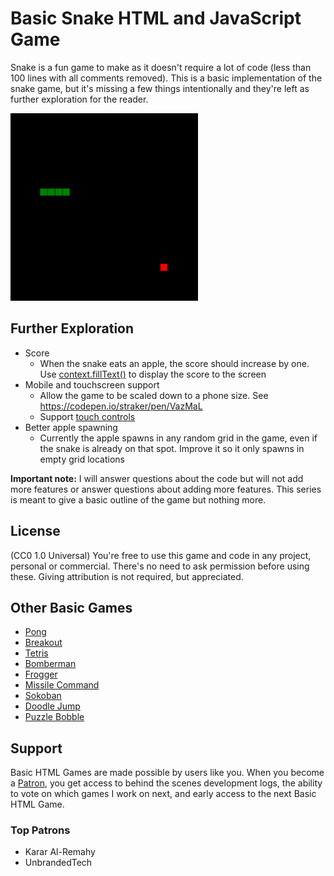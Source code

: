# Basic Snake HTML and JavaScript Game

Snake is a fun game to make as it doesn't require a lot of code (less than 100 lines with all comments removed). This is a basic implementation of the snake game, but it's missing a few things intentionally and they're left as further exploration for the reader.

![screenshot](screenshot.png)

## Further Exploration

- Score
  - When the snake eats an apple, the score should increase by one. Use [context.fillText()](https://developer.mozilla.org/en-US/docs/Web/API/CanvasRenderingContext2D/fillText) to display the score to the screen
- Mobile and touchscreen support
  - Allow the game to be scaled down to a phone size. See https://codepen.io/straker/pen/VazMaL
  - Support [touch controls](https://developer.mozilla.org/en-US/docs/Web/API/Touch_events)
- Better apple spawning
  - Currently the apple spawns in any random grid in the game, even if the snake is already on that spot. Improve it so it only spawns in empty grid locations
  
**Important note:** I will answer questions about the code but will not add more features or answer questions about adding more features. This series is meant to give a basic outline of the game but nothing more.
  
## License

(CC0 1.0 Universal) You're free to use this game and code in any project, personal or commercial. There's no need to ask permission before using these. Giving attribution is not required, but appreciated.

## Other Basic Games

- [Pong](https://gist.github.com/straker/81b59eecf70da93af396f963596dfdc5)
- [Breakout](https://gist.github.com/straker/98a2aed6a7686d26c04810f08bfaf66b)
- [Tetris](https://gist.github.com/straker/3c98304f8a6a9174efd8292800891ea1)
- [Bomberman](https://gist.github.com/straker/769fb461e066147ea16ac2cb9463beae)
- [Frogger](https://gist.github.com/straker/82a4368849cbd441b05bd6a044f2b2d3)
- [Missile Command](https://gist.github.com/straker/afc4e2a30b6df772a5f9f6ef01751d41)
- [Sokoban](https://gist.github.com/straker/2fddb507d4bb6bec54ea2fdb022d020c)
- [Doodle Jump](https://gist.github.com/straker/b96a4a68bd6d79cf75a833d98a2b654f)
- [Puzzle Bobble](https://gist.github.com/straker/afc5bedc7f4b4bc65ba8b05c435f6d32)

## Support

Basic HTML Games are made possible by users like you. When you become a [Patron](https://www.patreon.com/straker), you get access to behind the scenes development logs, the ability to vote on which games I work on next, and early access to the next Basic HTML Game.

### Top Patrons

- Karar Al-Remahy
- UnbrandedTech